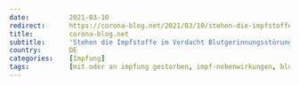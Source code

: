 ```yaml
---
date:          2021-03-10
redirect:      https://corona-blog.net/2021/03/10/stehen-die-impfstoffe-im-verdacht-blutgerinnungsstoerungen-auszuloesen/
title:         corona-blog.net
subtitle:      'Stehen die Impfstoffe im Verdacht Blutgerinnungsstörungen auszulösen?'
country:       DE
categories:    [Impfung]
tags:          [mit oder an impfung gestorben, impf-nebenwirkungen, blutgerinnungsstörungen]
---
```

